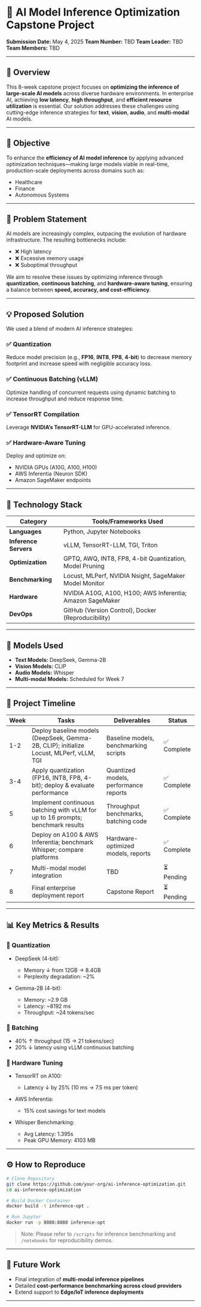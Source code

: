 
# 🚀 AI Model Inference Optimization Capstone Project

**Submission Date:** May 4, 2025
**Team Number:** TBD
**Team Leader:** TBD
**Team Members:** TBD

---

## 📌 Overview

This 8-week capstone project focuses on **optimizing the inference of large-scale AI models** across diverse hardware environments. In enterprise AI, achieving **low latency**, **high throughput**, and **efficient resource utilization** is essential. Our solution addresses these challenges using cutting-edge inference strategies for **text**, **vision**, **audio**, and **multi-modal** AI models.

---

## 🎯 Objective

To enhance the **efficiency of AI model inference** by applying advanced optimization techniques—making large models viable in real-time, production-scale deployments across domains such as:

* Healthcare
* Finance
* Autonomous Systems

---

## 🧩 Problem Statement

AI models are increasingly complex, outpacing the evolution of hardware infrastructure. The resulting bottlenecks include:

* ❌ High latency
* ❌ Excessive memory usage
* ❌ Suboptimal throughput

We aim to resolve these issues by optimizing inference through **quantization**, **continuous batching**, and **hardware-aware tuning**, ensuring a balance between **speed, accuracy, and cost-efficiency**.

---

## 💡 Proposed Solution

We used a blend of modern AI inference strategies:

### ✅ Quantization

Reduce model precision (e.g., **FP16**, **INT8**, **FP8**, **4-bit**) to decrease memory footprint and increase speed with negligible accuracy loss.

### ✅ Continuous Batching (vLLM)

Optimize handling of concurrent requests using dynamic batching to increase throughput and reduce response time.

### ✅ TensorRT Compilation

Leverage **NVIDIA’s TensorRT-LLM** for GPU-accelerated inference.

### ✅ Hardware-Aware Tuning

Deploy and optimize on:

* NVIDIA GPUs (A10G, A100, H100)
* AWS Inferentia (Neuron SDK)
* Amazon SageMaker endpoints

---

## 🧪 Technology Stack

| Category              | Tools/Frameworks Used                                     |
| --------------------- | --------------------------------------------------------- |
| **Languages**         | Python, Jupyter Notebooks                                 |
| **Inference Servers** | vLLM, TensorRT-LLM, TGI, Triton                           |
| **Optimization**      | GPTQ, AWQ, INT8, FP8, 4-bit Quantization, Model Pruning   |
| **Benchmarking**      | Locust, MLPerf, NVIDIA Nsight, SageMaker Model Monitor    |
| **Hardware**          | NVIDIA A10G, A100, H100; AWS Inferentia; Amazon SageMaker |
| **DevOps**            | GitHub (Version Control), Docker (Reproducibility)        |

---

## 🧠 Models Used

* **Text Models:** DeepSeek, Gemma-2B
* **Vision Models:** CLIP
* **Audio Models:** Whisper
* **Multi-modal Models:** Scheduled for Week 7

---

## 📆 Project Timeline

| Week | Tasks                                                                                   | Deliverables                          | Status     |
| ---- | --------------------------------------------------------------------------------------- | ------------------------------------- | ---------- |
| 1-2  | Deploy baseline models (DeepSeek, Gemma-2B, CLIP); initialize Locust, MLPerf, vLLM, TGI | Baseline models, benchmarking scripts | ✅ Complete |
| 3-4  | Apply quantization (FP16, INT8, FP8, 4-bit); deploy & evaluate performance              | Quantized models, performance reports | ✅ Complete |
| 5    | Implement continuous batching with vLLM for up to 16 prompts; benchmark results         | Throughput benchmarks, batching code  | ✅ Complete |
| 6    | Deploy on A100 & AWS Inferentia; benchmark Whisper; compare platforms                   | Hardware-optimized models, reports    | ✅ Complete |
| 7    | Multi-modal model integration                                                           | TBD                                   | ⏳ Pending  |
| 8    | Final enterprise deployment report                                                      | Capstone Report                       | ⏳ Pending  |

---

## 📊 Key Metrics & Results

### 🔹 Quantization

* DeepSeek (4-bit):

  * Memory ↓ from 12GB → 8.4GB
  * Perplexity degradation: \~2%
* Gemma-2B (4-bit):

  * Memory: \~2.9 GB
  * Latency: \~8192 ms
  * Throughput: \~24 tokens/sec

### 🔹 Batching

* 40% ↑ throughput (15 → 21 tokens/sec)
* 20% ↓ latency using vLLM continuous batching

### 🔹 Hardware Tuning

* TensorRT on A100:

  * Latency ↓ by 25% (10 ms → 7.5 ms per token)
* AWS Inferentia:

  * 15% cost savings for text models
* Whisper Benchmarking:

  * Avg Latency: 1.395s
  * Peak GPU Memory: 4103 MB

---

## ⚙️ How to Reproduce

```bash
# Clone Repository
git clone https://github.com/your-org/ai-inference-optimization.git
cd ai-inference-optimization

# Build Docker Container
docker build -t inference-opt .

# Run Jupyter
docker run -p 8888:8888 inference-opt
```

> Note: Please refer to `/scripts` for inference benchmarking and `/notebooks` for reproducibility demos.

---

## 📝 Future Work

* Final integration of **multi-modal inference pipelines**
* Detailed **cost-performance benchmarking across cloud providers**
* Extend support to **Edge/IoT inference deployments**

---


